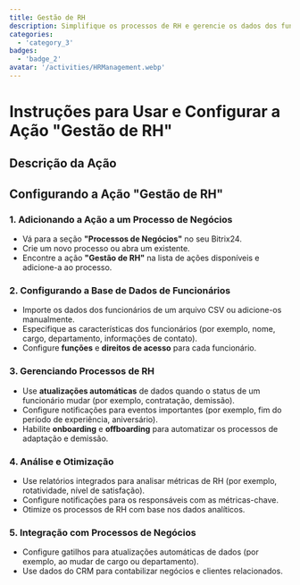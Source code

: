 ```yaml
---
title: Gestão de RH
description: Simplifique os processos de RH e gerencie os dados dos funcionários de forma eficaz.
categories: 
  - 'category_3'
badges: 
  - 'badge_2'
avatar: '/activities/HRManagement.webp'
---
```

# Instruções para Usar e Configurar a Ação "Gestão de RH"

## Descrição da Ação

## **Configurando a Ação "Gestão de RH"**

### 1. Adicionando a Ação a um Processo de Negócios
- Vá para a seção **"Processos de Negócios"** no seu Bitrix24.
- Crie um novo processo ou abra um existente.
- Encontre a ação **"Gestão de RH"** na lista de ações disponíveis e adicione-a ao processo.

### 2. Configurando a Base de Dados de Funcionários
- Importe os dados dos funcionários de um arquivo CSV ou adicione-os manualmente.
- Especifique as características dos funcionários (por exemplo, nome, cargo, departamento, informações de contato).
- Configure **funções** e **direitos de acesso** para cada funcionário.

### 3. Gerenciando Processos de RH
- Use **atualizações automáticas** de dados quando o status de um funcionário mudar (por exemplo, contratação, demissão).
- Configure notificações para eventos importantes (por exemplo, fim do período de experiência, aniversário).
- Habilite **onboarding** e **offboarding** para automatizar os processos de adaptação e demissão.

### 4. Análise e Otimização
- Use relatórios integrados para analisar métricas de RH (por exemplo, rotatividade, nível de satisfação).
- Configure notificações para os responsáveis com as métricas-chave.
- Otimize os processos de RH com base nos dados analíticos.

### 5. Integração com Processos de Negócios
- Configure gatilhos para atualizações automáticas de dados (por exemplo, ao mudar de cargo ou departamento).
- Use dados do CRM para contabilizar negócios e clientes relacionados.